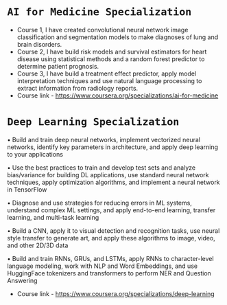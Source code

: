 # `AI for Medicine Specialization`

- Course 1, I have created convolutional neural network image classification and segmentation models to make diagnoses of lung and brain disorders. 
- Course 2, I have build risk models and survival estimators for heart disease using statistical methods and a random forest predictor to determine patient prognosis. 
- Course 3, I have build a treatment effect predictor, apply model interpretation techniques and use natural language processing to extract information from radiology reports.
- Course link - https://www.coursera.org/specializations/ai-for-medicine

# `Deep Learning Specialization`

• Build and train deep neural networks, implement vectorized neural networks, identify key parameters in architecture, and apply deep learning to your applications

• Use the best practices to train and develop test sets and analyze bias/variance for building DL applications, use standard neural network techniques, apply optimization algorithms, and implement a neural network in TensorFlow

• Diagnose and use strategies for reducing errors in ML systems, understand complex ML settings, and apply end-to-end learning, transfer learning, and multi-task learning

• Build a CNN, apply it to visual detection and recognition tasks, use neural style transfer to generate art, and apply these algorithms to image, video, and other 2D/3D data

• Build and train RNNs, GRUs, and LSTMs, apply RNNs to character-level language modeling, work with NLP and Word Embeddings, and use HuggingFace tokenizers and transformers to perform NER and Question Answering
- Course link - https://www.coursera.org/specializations/deep-learning

